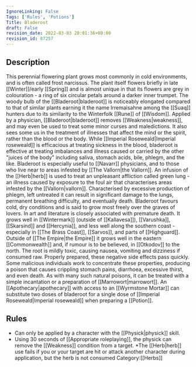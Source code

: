 ```yaml
---
IgnoreLinking: False
Tags: ['Rules', 'Potions']
Title: Bladeroot
draft: False
revision_date: 2022-03-03 20:01:36+00:00
revision_id: 87257
---
```


## Description
This perennial flowering plant grows most commonly in cold environments, and is often called frost narcissus. The plant itself flowers briefly in late [[Winter]]/early [[Spring]] and is almost unique in that its flowers are grey in colouration - a ring of six circular petals around a darker inner trumpet. The woody bulb of the [[Bladeroot|bladeroot]] is noticeably elongated compared to that of similar plants earning it the name Irremaisahne among the [[Suaq]] hunters due to its similarity to the Winterfolk [[Rune]] of [[Wisdom]]. 
Applied by a physician, [[Bladeroot|bladeroot]] removes [[Weakness|weakness]], and may even be used to treat some minor curses and maledictions. It also sees some us in the treatment of illnesses that affect the mind or the spirit, rather than the blood or the body. While [[Imperial Roseweald|Imperial roseweald]] is efficacious at treating sickness in the blood, bladeroot is effective at treating imbalances and illness caused or carried by the other "juices of the body" including saliva, stomach acids, bile, phlegm, and the like. 
Bladeroot is especially useful to [[Navarr]] physicians, and to those who live near to areas infested by [[The Vallorn|the Vallorn]]. An infusion of the [[Herb|herb]] is used to treat an unpleasant affliction called green lung - an illness caused by exposure to the foul air that characterises areas infested by the [[Vallorn|vallorn]]. Characterised by excessive production of phlegm, left untreated it can result in significant damage to the lungs, permanent breathing difficulty, and eventually death.
Bladeroot favours cold, dry conditions and is said to grow most freely over the graves of lovers. In art and literature is closely associated with premature death. It grows well in [[Wintermark]] (outside of [[Kallavesa]]), [[Varushka]], [[Skarsind]] and [[Hercynia]], and less well along the southern coast - especially in [[The Brass Coast]], [[Sarvos]], and parts of [[Highguard]]. Outside of [[The Empire|the Empire]] it grows well in the eastern [[Commonwealth]] and, if rumour is to be believed, in [[Otkodov]] to the north.
The root is mildly toxic, causing nausea, vomiting and dizziness if consumed raw. Properly prepared, these negative side effects pass quickly. Some malicious individuals work to concentrate these properties, producing a poison that causes crippling stomach pains, diarrhoea, excessive thirst, and even death. As with many such natural poisons, it can be treated with a simple incantation or a preparation of [[Marrowort|marrowort]].
An [[Apothecary|apothecary]] with access to an [[Wyrmstone Mortar]] can substitute two doses of bladeroot for a single dose of [[Imperial Roseweald|Imperial roseweald]] when preparing a [[Potion]].
## Rules
* Can only be applied by a character with the [[Physick|physick]] skill.
* Using 30 seconds of [[Appropriate roleplaying]], the physick can remove the [[Weakness]] condition from a target.
*The [[Herb|herb]] use fails if you or your target are hit or attack another character during application, but the herb is not consumed
Category:[[Herbs]]